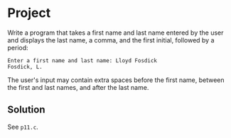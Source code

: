 # Project

Write a program that takes a first name and last name entered by the user and
displays the last name, a comma, and the first initial, followed by a period:

```
Enter a first name and last name: Lloyd Fosdick
Fosdick, L.
```

The user's input may contain extra spaces before the first name, between the
first and last names, and after the last name.

## Solution

See `p11.c`.

